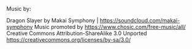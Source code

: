 Music by:

Dragon Slayer by Makai Symphony | https://soundcloud.com/makai-symphony
Music promoted by https://www.chosic.com/free-music/all/
Creative Commons Attribution-ShareAlike 3.0 Unported
https://creativecommons.org/licenses/by-sa/3.0/
